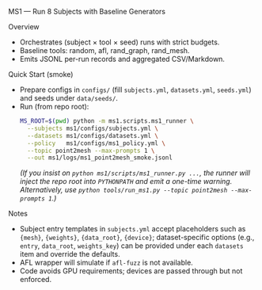 MS1 — Run 8 Subjects with Baseline Generators

Overview
- Orchestrates (subject × tool × seed) runs with strict budgets.
- Baseline tools: random, afl, rand_graph, rand_mesh.
- Emits JSONL per-run records and aggregated CSV/Markdown.

Quick Start (smoke)
- Prepare configs in `configs/` (fill `subjects.yml`, `datasets.yml`, `seeds.yml`) and seeds under `data/seeds/`.
- Run (from repo root):
  ```bash
  MS_ROOT=$(pwd) python -m ms1.scripts.ms1_runner \
    --subjects ms1/configs/subjects.yml \
    --datasets ms1/configs/datasets.yml \
    --policy   ms1/configs/ms1_policy.yml \
    --topic point2mesh --max-prompts 1 \
    --out ms1/logs/ms1_point2mesh_smoke.jsonl
  ```
  *(If you insist on `python ms1/scripts/ms1_runner.py ...`, the runner will inject the repo root into `PYTHONPATH` and emit a one-time warning. Alternatively, use `python tools/run_ms1.py --topic point2mesh --max-prompts 1`.)*

Notes
- Subject entry templates in `subjects.yml` accept placeholders such as `{mesh}`, `{weights}`, `{data_root}`, `{device}`; dataset-specific options (e.g., `entry`, `data_root`, `weights_key`) can be provided under each `datasets` item and override the defaults.
- AFL wrapper will simulate if `afl-fuzz` is not available.
- Code avoids GPU requirements; devices are passed through but not enforced.
